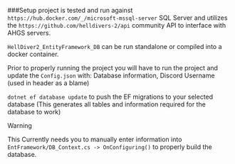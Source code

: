###Setup
project is tested and run against `https://hub.docker.com/_/microsoft-mssql-server` SQL Server and
utilizes the `https://github.com/helldivers-2/api` community API to interface with AHGS servers.

`HellDiver2_EntityFramework_DB` can be run standalone or compiled into a docker container.

Prior to properly running the project you will have to run the project and update the `Config.json` with:
Database information,
Discord Username (used in header as a blame)


`dotnet ef database update` to push the EF migrations to your selected database 
(This generates all tables and information required for the database to work)
> [!WARNING]
> This Currently needs you to manually enter information into `EntFramework/DB_Context.cs -> OnConfiguring()` to properly build the database.

